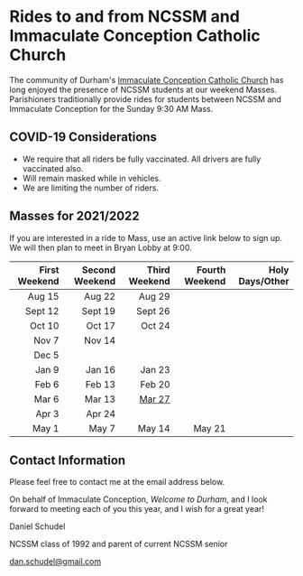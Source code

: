 # Rides to and from NCSSM and Immaculate Conception Catholic Church

The community of Durham's [Immaculate Conception Catholic Church](http://icdurham.org/) has long enjoyed the 
presence of NCSSM students at our weekend Masses. Parishioners traditionally provide rides for students
between NCSSM and Immaculate Conception for the Sunday 9:30 AM Mass.

## COVID-19 Considerations

* We require that all riders be fully vaccinated. All drivers are fully vaccinated also.
* Will remain masked while in vehicles.
* We are limiting the number of riders.

## Masses for 2021/2022

If you are interested in a ride to Mass, use an active link below to sign up. We will then plan to meet in Bryan Lobby at 9:00.

|First Weekend      |Second Weekend |Third Weekend            |Fourth Weekend  |Holy Days/Other         |
|------------------:|--------------:|------------------------:|---------------:|-----------------------:|
|Aug 15             |Aug 22         |Aug 29                   |                |                        |
|Sept 12            |Sept 19        |Sept 26                  |                |                        |
|Oct 10             |Oct 17         |Oct 24                   |                |                        |
|Nov 7              |Nov 14         |                         |                |                        |
|Dec 5              |               |                         |                |                        |
|Jan 9              |Jan 16         |Jan 23                   |                |                        |
|Feb 6              |Feb 13         |Feb 20                   |                |                        |
|Mar 6              |Mar 13         |[Mar 27](https://www.signupgenius.com/go/10C0B4CAFA82BA13-march1)                   |                |                        |
|Apr 3              |Apr 24         |                         |                |                        |
|May 1              |May 7          |May 14                   |May 21          |                        |

## Contact Information

Please feel free to contact me at the email address below.

On behalf of Immaculate Conception, *Welcome to Durham*, and I look forward to meeting each of you this year, and I wish for a great year!

Daniel Schudel

NCSSM class of 1992 and parent of current NCSSM senior

[dan.schudel@gmail.com](mailto:dan.schudel@gmail.com)
